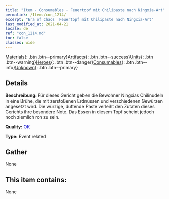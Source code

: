 ```yaml
---
title: "Item - Consumables - Feuertopf mit Chilipaste nach Ningxia-Art"
permalink: /Items/con_1214/
excerpt: "Era of Chaos  Feuertopf mit Chilipaste nach Ningxia-Art"
last_modified_at: 2021-04-21
locale: de
ref: "con_1214.md"
toc: false
classes: wide
---
```

 [Materials](/de/Items/){: .btn .btn--primary}[Artifacts](/de/Items/Artifacts/){: .btn .btn--success}[Units](/de/Items/Units/){: .btn .btn--warning}[Heroes](/de/Items/Heroes/){: .btn .btn--danger}[Consumables](/de/Items/Consumables/){: .btn .btn--info}[Unknown](/de/Items/Unknown/){: .btn .btn--primary}

## Details
 **Beschreibung:** Für dieses Gericht geben die Bewohner Ningxias Chilinudeln in eine Brühe, die mit zerstoßenen Erdnüssen und verschiedenen Gewürzen angesetzt wird. Die würzige, duftende Paste verleiht den Zutaten dieses Gerichts ihre besondere Note. Das Essen in diesem Topf scheint jedoch noch ziemlich roh zu sein.

 **Quality:** <span style="color: #0000CD">OK</span>

 **Type:** Event related

## Gather

  None

## This item contains:

  None

